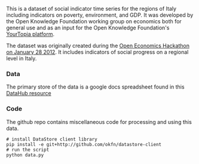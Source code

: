 This is a dataset of social indicator time series for the regions of Italy including indicators on poverty, environment, and GDP. It was developed by the Open Knowledge Foundation working group on economics both for general use and as an input for the Open Knowledge Foundation's [YourTopia platform][yourtopia].

[yourtopia]: http://yourtopia.net/

The dataset was originally created during the [Open Economics Hackathon on January 28 2012][hackday]. It includes indicators of social progress on a regional level in Italy.

[hackday]: http://blog.okfn.org/2012/01/18/open-economics-hack-day-saturday-january-28th-2012/

### Data

The primary store of the data is a google docs spreadsheet found in this [DataHub resource](http://thedatahub.org/dataset/yourtopia-italy/resource/5f92c944-4e04-4e3a-8254-0138dd2daa21)

### Code

The github repo contains miscellaneous code for processing and using this data.

    # install DataStore client library
    pip install -e git+http://github.com/okfn/datastore-client    
    # run the script
    python data.py

